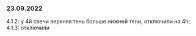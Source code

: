### 23.09.2022

4.1.2: у 4й свечи верхняя тень больше нижней тени, отключили на 4h;
4.1.3: отключили
